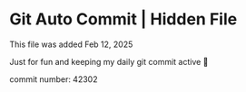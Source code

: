 # Git Auto Commit | Hidden File

This file was added Feb 12, 2025

Just for fun and keeping my daily git commit active 🤪

commit number: 42302
